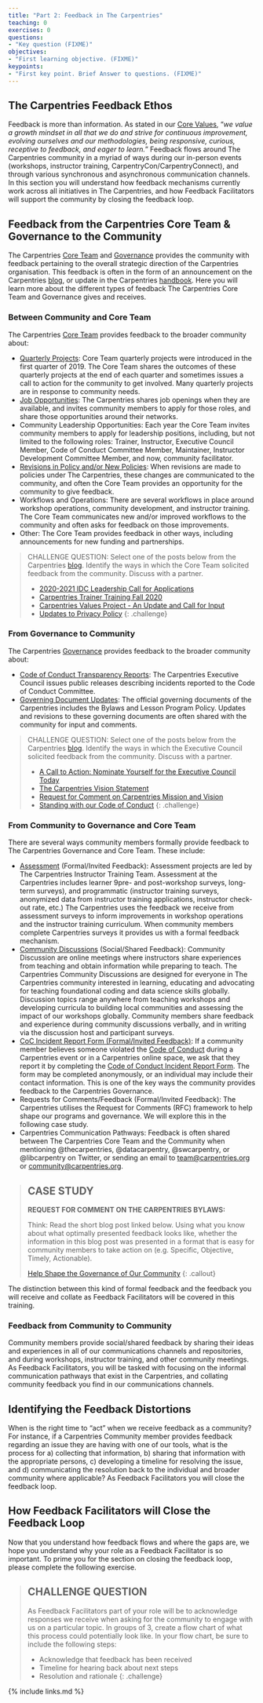 ```yaml
---
title: "Part 2: Feedback in The Carpentries"
teaching: 0
exercises: 0
questions:
- "Key question (FIXME)"
objectives:
- "First learning objective. (FIXME)"
keypoints:
- "First key point. Brief Answer to questions. (FIXME)"
---
```

## The Carpentries Feedback Ethos

Feedback is more than information. As stated in our [Core Values](https://carpentries.org/values/), “_we value a growth mindset in all that we do and strive for continuous improvement, evolving ourselves and our methodologies, being responsive, curious, receptive to feedback, and eager to learn._” Feedback flows around The Carpentries community in a myriad of ways during our in-person events (workshops, instructor training, CarpentryCon/CarpentryConnect), and through various synchronous and asynchronous communication channels. In this section you will understand how feedback mechanisms currently work across all initiatives in The Carpentries, and how Feedback Facilitators will support the community by closing the feedback loop. 

## Feedback from the Carpentries Core Team & Governance to the Community

The Carpentries [Core Team](https://carpentries.org/team/) and [Governance](https://static.carpentries.org/governance/) provides the community with feedback pertaining to the overall strategic direction of the Carpentries organisation. This feedback is often in the form of an announcement on the Carpentries [blog](https://carpentries.org/blog/), or update in the Carpentries [handbook](https://docs.carpentries.org/). Here you will learn more about the different types of feedback The Carpentries Core Team and Governance gives and receives.

### Between Community and  Core Team

The Carpentries [Core Team](https://carpentries.org/team/) provides feedback to the broader community about:
- [Quarterly Projects](https://carpentries.org/core-team-projects/#top-of-page): Core Team quarterly projects were introduced in the first quarter of 2019. The Core Team shares the outcomes of these quarterly projects at the end of each quarter and sometimes issues a call to action for the community to get involved. Many quarterly projects are in response to community needs.
- [Job Opportunities](https://carpentries.org/team/): The Carpentries shares job openings when they are available, and invites community members to apply for those roles, and share those opportunities around their networks.
- Community Leadership Opportunities: Each year the Core Team invites community members to apply for leadership positions, including, but not limited to the following roles: Trainer, Instructor, Executive Council Member, Code of Conduct Committee Member, Maintainer, Instructor Development Committee Member, and now, community facilitator. 
- [Revisions in Policy and/or New Policies](https://docs.carpentries.org/topic_folders/policies/index.html): When revisions are made to policies under The Carpentries, these changes are communicated to the community, and often the Core Team provides an opportunity for the community to give feedback. 
- Workflows and Operations: There are several workflows in place around workshop operations, community development, and instructor training. The Core Team communicates new and/or improved workflows to the community and often asks for feedback on those improvements.
- Other: The Core Team provides feedback in other ways, including announcements for new funding and partnerships.


>CHALLENGE QUESTION: 
>Select one of the posts below from the Carpentries [blog](https://static.carpentries.org/blog/). Identify the ways in which the Core Team solicited feedback from the community. Discuss with a partner.
>
> - [2020-2021 IDC Leadership Call for Applications](https://carpentries.org/blog/2020/08/IDC-leadership-call-for-applicants/)
> - [Carpentries Trainer Training Fall 2020](https://carpentries.org/blog/2020/07/trainer-training-fall-2020/)
> - [Carpentries Values Project - An Update and Call for Input](https://carpentries.org/blog/2019/09/carpentries-values-update-and-question-three/)
> - [Updates to Privacy Policy](https://carpentries.org/blog/2018/05/privacy-policy/)
{: .challenge}

### From Governance to Community

The Carpentries [Governance](https://static.carpentries.org/governance/) provides feedback to the broader community about:
- [Code of Conduct Transparency Reports](https://github.com/carpentries/executive-council-info/tree/master/code-of-conduct-transparency-reports): The Carpentries Executive Council issues public releases describing incidents reported to the Code of Conduct Committee.
- [Governing Document Updates](https://docs.carpentries.org/topic_folders/governance/index.html): The official governing documents of the Carpentries includes the Bylaws and Lesson Program Policy. Updates and revisions to these governing documents are often shared with the community for input and comments.  


>CHALLENGE QUESTION: 
>Select one of the posts below from the Carpentries [blog](https://static.carpentries.org/blog/). Identify the ways in which the Executive Council solicited feedback from the community. Discuss with a partner.
>
> - [A Call to Action: Nominate Yourself for the Executive Council Today](https://carpentries.org/blog/2019/11/executive-council-nominations/)
> - [The Carpentries Vision Statement](https://carpentries.org/blog/2019/11/executive-council-nominations/)
> - [Request for Comment on Carpentries Mission and Vision](https://carpentries.org/blog/2018/08/mission-vision-rfc/)
> - [Standing with our Code of Conduct](https://carpentries.org/blog/2019/04/datacamp-response/)
{: .challenge}

### From Community to Governance and Core Team

There are several ways community members formally provide feedback to The Carpentries Governance and Core Team. These include:
- [Assessment](https://github.com/carpentries/assessment) (Formal/Invited Feedback): Assessment projects are led by The Carpentries Instructor Training Team. Assessment at the Carpentries includes learner 9pre- and post-workshop surveys, long-term surveys), and programmatic (instructor training surveys, anonymized data from instructor training applications, instructor check-out rate, etc.) The Carpentries uses the feedback we receive from assessment surveys to inform improvements in workshop operations and the instructor training curriculum. When community members complete Carpentries surveys it provides us with a formal feedback mechanism.
- [Community Discussions](https://docs.carpentries.org/topic_folders/instructor_development/community_discussions.html) (Social/Shared Feedback): Community Discussion are online meetings where instructors share experiences from teaching and obtain information while preparing to teach. The Carpentries Community Discussions are designed for everyone in The Carpentries community interested in learning, educating and advocating for teaching foundational coding and data science skills globally. Discussion topics range anywhere from teaching workshops and developing curricula to building local communities and assessing the impact of our workshops globally. Community members share feedback and experience during community discussions verbally, and in writing via the discussion host  and participant surveys.
- [CoC Incident Report Form (Formal/Invited Feedback)](https://docs.carpentries.org/topic_folders/policies/index_coc.html): If a community member believes someone violated the [Code of Conduct](https://docs.carpentries.org/topic_folders/policies/code-of-conduct.html) during a Carpentries event or in a Carpentries online space, we ask that they report it by completing the [Code of Conduct Incident Report Form](https://goo.gl/forms/KoUfO53Za3apOuOK2). The form may be completed anonymously, or an individual may include their contact information. This is one of the key ways the community provides feedback to the Carpentries Governance.
- Requests for Comments/Feedback (Formal/Invited Feedback): The Carpentries utilises the Request for Comments (RFC) framework to help shape our programs and governance. We will explore this in the following case study.
- Carpentries Communication Pathways: Feedback is often shared between The Carpentries Core Team and the Community when mentioning @thecarpentries, @datacarpentry, @swcarpentry, or @libcarpentry on Twitter, or sending an email to [team@carpentries.org](mailto:team@carpentries.org) or [community@carpentries.org](mailto:community@carpentries.org). 

> ## CASE STUDY 
>
> **REQUEST FOR COMMENT ON THE CARPENTRIES BYLAWS:** 
>
>Think: Read the short blog post linked below. Using what you know about what optimally presented feedback looks like, whether the information in this blog post was presented in a format that is easy for community members to take action on (e.g. Specific, Objective, Timely, Actionable).
>
> [Help Shape the Governance of Our Community](https://carpentries.org/blog/2018/08/bylaws-rfc/)
{: .callout}

The distinction between this kind of formal feedback and the feedback you will receive and collate as Feedback Facilitators will be covered in this training.

### Feedback from Community to Community

Community members provide social/shared feedback by sharing their ideas and experiences in all of our communications channels and repositories, and during workshops, instructor training, and other community meetings. As Feedback Facilitators, you will be tasked with focusing on the informal communication pathways that exist in the Carpentries, and collating community feedback you find in our communications channels.

## Identifying the Feedback Distortions

When is the right time to “act” when we receive feedback as a community? For instance, if a Carpentries Community member provides feedback regarding an issue they are having with one of our tools, what is the process for a) collecting that information, b) sharing that information with the appropriate persons, c) developing a timeline for resolving the issue, and d) communicating the resolution back to the individual and broader community where applicable? As Feedback Facilitators you will close the feedback loop.

## How Feedback Facilitators will Close the Feedback Loop

Now that you understand how feedback flows and where the gaps are, we hope you understand why your role as a Feedback Facilitator is so important. To prime you for the section on closing the feedback loop, please complete the following exercise.

> ## CHALLENGE QUESTION 
>
> As Feedback Facilitators part of your role will be to acknowledge responses we receive when asking for the community to engage with us on a particular topic. In groups of 3, create a flow chart of what this process could potentially look like. In your flow chart, be sure to include the following steps:
>
> - Acknowledge that feedback has been received
> - Timeline for hearing back about next steps
> - Resolution and rationale
{: .challenge}

{% include links.md %}

